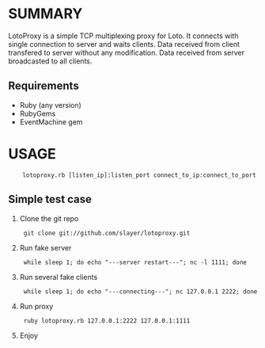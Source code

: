 SUMMARY
=======

LotoProxy is a simple TCP multiplexing proxy for Loto.
It connects with single connection to server and waits clients.
Data received from client transfered to server without any modification.
Data received from server broadcasted to all clients.

## Requirements
* Ruby (any version)
* RubyGems
* EventMachine gem

USAGE
=====

        lotoproxy.rb [listen_ip]:listen_port connect_to_ip:connect_to_port


Simple test case
----------------

1. Clone the git repo

        git clone git://github.com/slayer/lotoproxy.git

2. Run fake server

        while sleep 1; do echo "---server restart---"; nc -l 1111; done

3. Run several fake clients

        while sleep 1; do echo "---connecting---"; nc 127.0.0.1 2222; done

3. Run proxy

        ruby lotoproxy.rb 127.0.0.1:2222 127.0.0.1:1111

5. Enjoy

